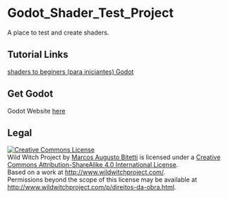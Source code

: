 # Godot_Shader_Test_Project
A place to test and create shaders.


## Tutorial Links
[shaders to beginers (para iniciantes) Godot ](https://www.youtube.com/watch?v=-T9EHn6oVUs)

## Get Godot
Godot Website [here](http://www.godotengine.org/wp/)

## Legal
<a rel="license" href="http://creativecommons.org/licenses/by-sa/4.0/"><img alt="Creative Commons License" style="border-width:0" src="https://i.creativecommons.org/l/by-sa/4.0/88x31.png" /></a><br /><span xmlns:dct="http://purl.org/dc/terms/" property="dct:title">Wild Witch Project</span> by <a xmlns:cc="http://creativecommons.org/ns#" href="http://www.wildwitchproject.com/" property="cc:attributionName" rel="cc:attributionURL">Marcos Augusto Bitetti</a> is licensed under a <a rel="license" href="http://creativecommons.org/licenses/by-sa/4.0/">Creative Commons Attribution-ShareAlike 4.0 International License</a>.<br />Based on a work at <a xmlns:dct="http://purl.org/dc/terms/" href="http://www.wildwitchproject.com/" rel="dct:source">http://www.wildwitchproject.com/</a>.<br />Permissions beyond the scope of this license may be available at <a xmlns:cc="http://creativecommons.org/ns#" href="http://www.wildwitchproject.com/p/direitos-da-obra.html" rel="cc:morePermissions">http://www.wildwitchproject.com/p/direitos-da-obra.html</a>.
